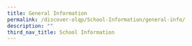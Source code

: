 ```yaml
---
title: General Information
permalink: /discover-olqp/School-Information/general-info/
description: ""
third_nav_title: School Information
---
```

